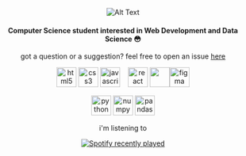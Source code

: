 <div align="center">

![Alt Text](https://media1.tenor.com/m/KVkHHPo5iAcAAAAC/soot-sprite-studio-ghibli.gif)

<h4>Computer Science student interested in Web Development and Data Science 😳</h4>

got a question or a suggestion? feel free to open an issue [here](https://github.com/iambel/iambel/issues)

<img src="https://cdn.jsdelivr.net/gh/devicons/devicon/icons/html5/html5-original.svg" height="40" alt="html5 logo"  /> <img src="https://cdn.jsdelivr.net/gh/devicons/devicon/icons/css3/css3-original.svg" height="40" alt="css3 logo"  />
<img src="https://cdn.jsdelivr.net/gh/devicons/devicon/icons/javascript/javascript-original.svg" height="40" alt="javascript logo"  />
<img width="12" /><img src="https://cdn.jsdelivr.net/gh/devicons/devicon/icons/react/react-original.svg" height="40" alt="react logo"  /> <img src="https://raw.githubusercontent.com/styled-components/brand/master/styled-components.png" height="40"><img src="https://cdn.jsdelivr.net/gh/devicons/devicon/icons/figma/figma-original.svg" height="40" alt="figma logo"  />

<img src="https://cdn.jsdelivr.net/gh/devicons/devicon/icons/python/python-original.svg" height="40" alt="python logo"  /> <img src="https://cdn.jsdelivr.net/gh/devicons/devicon/icons/numpy/numpy-original.svg" height="40" alt="numpy logo"  /> <img src="https://cdn.jsdelivr.net/gh/devicons/devicon/icons/pandas/pandas-original.svg" height="40" alt="pandas logo"  />

i'm listening to

 <a href="https://open.spotify.com/user/31km2ahna4544gedi2yrknffh33e">
    <img src="https://spotify-recently-played-readme.vercel.app/api?user=31km2ahna4544gedi2yrknffh33e&count=1&unique=true" alt="Spotify recently played"  />
  </a>

</div>
